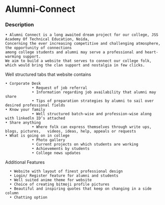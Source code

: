 # Alumni-Connect


###  Description
    • Alumni Connect is a long awaited dream project for our college, JSS Academy Of Technical Education, Noida, 
    Concerning the ever increasing competitive and challenging atmosphere, the opportunity of connections 
    among college students and alumni may serve a professional and heart-warming support. 
    We aim to build a website that serves to connect our college folk, 
    which would bring the clan support and nostalgia in few clicks.

Well structured tabs that website contains

    • Corporate Desk
                • Request of job referral
                • Information regarding job availability that alumni may share
                • Tips of preparation strategies by alumni to sail over desired professional fields
    • Know your family 
                • Well structured batch-wise and profession-wise along with linkedln ID’s attached  
    • Share anything    
                • Where folk can express themselves through write ups, blogs, pictures,   videos, ideas, help, appeals or requests  
    • What is going on in college   
                • Photo gallery
                • Current projects on which students are working 
                • Achievements by students
                • College news updates 	
Additional Features

      • Website with layout of finest professional design  
      • Login/ Register feature for alumni and students  
      • Well suited anime theme for website  
      • Choice of creating bitmoji profile pictures  
      • Beautiful and inspiring quotes that keep on changing in a side column  
      • Chatting option  

                                                                 

